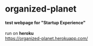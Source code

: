 # organized-planet
#### test webpage for "Startup Experience"  
run on **heroku**  
https://organized-planet.herokuapp.com/
